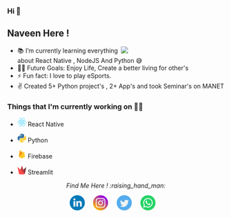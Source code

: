 
### Hi 👋

## Naveen Here !

<img align= "right" width= "240" src= "https://media.giphy.com/media/M9gbBd9nbDrOTu1Mqx/giphy.gif"/>

- 📚 I’m currently learning everything about React Native , NodeJS And Python 😅
- 💪🏼 Future Goals: Enjoy Life, Create a better living for other's 
- ⚡  Fun fact: I love to play eSports.
- ✌️ Created 5+ Python project's , 2+ App's and took Seminar's on MANET

### Things that I'm currently working on  👨‍💻 

 -  <img src="https://github.com/naveen5635/naveen5635/blob/main/Images/react.svg" alt="reactnative" width="20" height="20"/> React Native

 - <img src="https://github.com/naveen5635/naveen5635/blob/main/Images/Python-logo-notext.svg" alt="python" width="20" height="20"/> Python

 - <img src="https://github.com/naveen5635/naveen5635/blob/main/Images/firebase-icon.svg" alt="firebase" width="20" height="20"/> Firebase

 - <img src="https://github.com/naveen5635/naveen5635/blob/main/Images/stream.png" alt="stream" width="20" height="20"/> Streamlit

<p align="center"> 
  <i>Find Me Here ! :raising_hand_man: </i>
</p>

<p align="center">
  <a href="https://www.linkedin.com/in/naveen-joy-187887189/"><img src="https://github.com/naveen5635/naveen5635/blob/main/Images/linkedin-round.svg" width="35px" alt="LinkedIn"></a> &nbsp; &nbsp;
  <a href="https://www.instagram.com/naveen_5635/"><img src="https://github.com/naveen5635/naveen5635/blob/main/Images/instagram-round.svg" width="35px" alt="Instagram"></a> &nbsp; &nbsp;
  <a href="#"><img src="https://github.com/naveen5635/naveen5635/blob/main/Images/twitter-round.svg" width="35px" alt="Twitter"></a> &nbsp; &nbsp;
  <a href="https://api.whatsapp.com/send?phone=+918943039471"><img src="https://github.com/naveen5635/naveen5635/blob/main/Images/whatsapp-round.svg" width="35px" alt="Whatsapp"></a> &nbsp; &nbsp;
</p>

<br />
<br />
